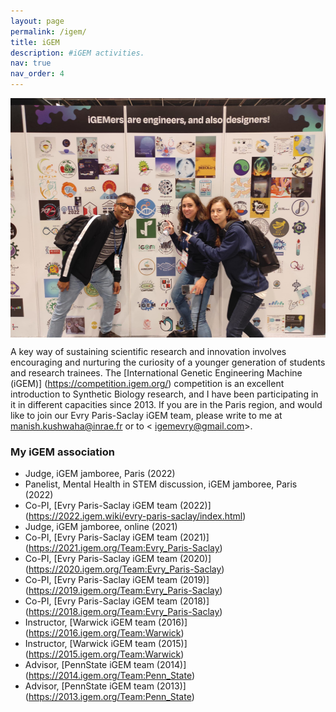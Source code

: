```yaml
---
layout: page
permalink: /igem/
title: iGEM
description: #iGEM activities.
nav: true
nav_order: 4
---
```


<img src='/assets/img/igem2022.jpg' align='center'  width='512' height='383'>

A key way of sustaining scientific research and innovation involves encouraging and nurturing the curiosity of a younger generation of students and research trainees. The [International Genetic Engineering Machine (iGEM)] (https://competition.igem.org/) competition is an excellent introduction to Synthetic Biology research, and I have been participating in it in different capacities since 2013.
If you are in the Paris region, and would like to join our Evry Paris-Saclay iGEM team, please write to me at <manish.kushwaha@inrae.fr> or to < igemevry@gmail.com>.

### My iGEM association
* Judge, iGEM jamboree, Paris (2022)
* Panelist, Mental Health in STEM discussion, iGEM jamboree, Paris (2022)
* Co-PI, [Evry Paris-Saclay iGEM team (2022)] (https://2022.igem.wiki/evry-paris-saclay/index.html)
* Judge, iGEM jamboree, online (2021)
* Co-PI, [Evry Paris-Saclay iGEM team (2021)] (https://2021.igem.org/Team:Evry_Paris-Saclay)
* Co-PI, [Evry Paris-Saclay iGEM team (2020)] (https://2020.igem.org/Team:Evry_Paris-Saclay)
* Co-PI, [Evry Paris-Saclay iGEM team (2019)] (https://2019.igem.org/Team:Evry_Paris-Saclay)
* Co-PI, [Evry Paris-Saclay iGEM team (2018)] (https://2018.igem.org/Team:Evry_Paris-Saclay)
* Instructor, [Warwick iGEM team (2016)] (https://2016.igem.org/Team:Warwick)
* Instructor, [Warwick iGEM team (2015)] (https://2015.igem.org/Team:Warwick)
* Advisor, [PennState iGEM team (2014)] (https://2014.igem.org/Team:Penn_State)
* Advisor, [PennState iGEM team (2013)] (https://2013.igem.org/Team:Penn_State)
